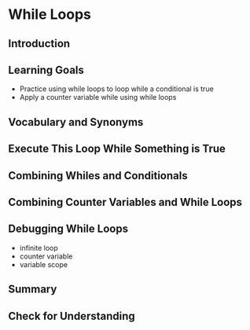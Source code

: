 # While Loops

## Introduction

## Learning Goals

- Practice using while loops to loop while a conditional is true
- Apply a counter variable while using while loops

## Vocabulary and Synonyms

## Execute This Loop While Something is True

## Combining Whiles and Conditionals

## Combining Counter Variables and While Loops

## Debugging While Loops

- infinite loop
- counter variable
- variable scope

## Summary

## Check for Understanding